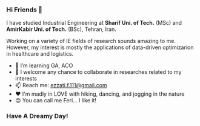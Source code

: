 ### Hi Friends 👋
I have studied Industrial Engineering at **Sharif Uni. of Tech.** (MSc) and **AmirKabir Uni. of Tech.** (BSc), Tehran, Iran.

Working on a variety of IE fields of research sounds amazing to me. However, my interest is mostly the applications of data-driven optimizarion in healthcare and logistics. 

- 🌱 I’m learning GA, ACO
- 👯 I welcome any chance to collaborate in researches related to my interests
- 📫 Reach me: ezzati.f.111@gmail.com
- ♥  I'm madly in LOVE with hiking, dancing, and jogging in the nature 
- 😊 You can call me Feri... I like it!

### Have A Dreamy Day!
<!--
**FarzaneEzzati/FarzaneEzzati** is a ✨ _special_ ✨ repository because its `README.md` (this file) appears on your GitHub profile.

Here are some ideas to get you started:


-->
